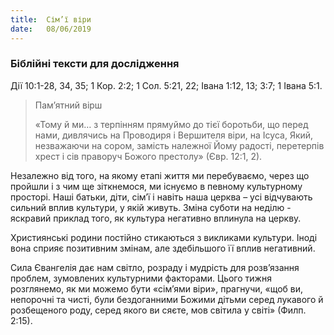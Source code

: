 ```yaml
---
title:  Сім’ї віри
date:   08/06/2019
---
```


### Біблійні тексти для дослідження
Дії 10:1-28, 34, 35; 1 Кор. 2:2; 1 Сол. 5:21, 22; Івана 1:12, 13; 3:7; 1 Івана 5:1.

> <p>Пам’ятний вірш</p>
> «Тому й ми… з терпінням прямуймо до тієї боротьби, що перед нами, дивлячись на Проводиря і Вершителя віри, на Ісуса, Який, незважаючи на сором, замість належної Йому радості, перетерпів хрест і сів праворуч Божого престолу» (Євр. 12:1, 2).

Незалежно від того, на якому етапі життя ми перебуваємо, через що пройшли і з чим ще зіткнемося, ми існуємо в певному культурному просторі. Наші батьки, діти, сім’ї і навіть наша церква – усі відчувають сильний вплив культури, у якій живуть. Зміна суботи на неділю - яскравий приклад того, як культура негативно вплинула на церкву.

Християнські родини постійно стикаються з викликами культури. Іноді вона сприяє позитивним змінам, але здебільшого її вплив негативний.

Сила Євангелія дає нам світло, розраду і мудрість для розв’язання проблем, зумовлених культурними факторами. Цього тижня розглянемо, як ми можемо бути «сім’ями віри», прагнучи, «щоб ви, непорочні та чисті, були бездоганними Божими дітьми серед лукавого й розбещеного роду, серед якого ви сяєте, мов світила у світі» (Филп. 2:15).